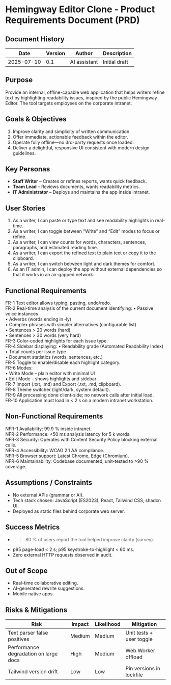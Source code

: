 # Hemingway Editor Clone - Product Requirements Document (PRD)

## Document History
| Date | Version | Author | Description |
|------|---------|--------|-------------|
| 2025-07-10 | 0.1 | AI assistant | Initial draft |

## Purpose
Provide an internal, offline-capable web application that helps writers refine text by highlighting readability issues, inspired by the public Hemingway Editor. The tool targets employees on the corporate intranet.

## Goals & Objectives
1. Improve clarity and simplicity of written communication.
2. Offer immediate, actionable feedback within the editor.
3. Operate fully offline—no 3rd-party requests once loaded.
4. Deliver a delightful, responsive UI consistent with modern design guidelines.

## Key Personas
- **Staff Writer** – Creates or refines reports, wants quick feedback.
- **Team Lead** – Reviews documents, wants readability metrics.
- **IT Administrator** – Deploys and maintains the app inside intranet.

## User Stories
1. As a writer, I can paste or type text and see readability highlights in real-time.
2. As a writer, I can toggle between “Write” and “Edit” modes to focus or refine.
3. As a writer, I can view counts for words, characters, sentences, paragraphs, and estimated reading time.
4. As a writer, I can export the refined text to plain text or copy it to the clipboard.
5. As a writer, I can switch between light and dark themes for comfort.
6. As an IT admin, I can deploy the app without external dependencies so that it works in an air-gapped network.

## Functional Requirements
FR-1 Text editor allows typing, pasting, undo/redo.  
FR-2 Real-time analysis of the current document identifying:
  • Passive voice instances  
  • Adverbs (words ending in ‑ly)  
  • Complex phrases with simpler alternatives (configurable list)  
  • Sentences > 20 words (hard)  
  • Sentences > 30 words (very hard)  
FR-3 Color-coded highlights for each issue type.  
FR-4 Sidebar displaying:
  • Readability grade (Automated Readability Index)  
  • Total counts per issue type  
  • Document statistics (words, sentences, etc.)  
FR-5 Toggle to enable/disable each highlight category.  
FR-6 Modes:  
  • Write Mode – plain editor with minimal UI  
  • Edit Mode – shows highlights and sidebar  
FR-7 Import (.txt, .md) and Export (.txt, .md, clipboard).  
FR-8 Theme switcher (light/dark, system default).  
FR-9 All processing done client-side; no network calls after initial load.  
FR-10 Application must load in < 2 s on a modern intranet workstation.

## Non-Functional Requirements
NFR-1 Availability: 99.9 % inside intranet.  
NFR-2 Performance: <50 ms analysis latency for 5 k words.  
NFR-3 Security: Operates with Content Security Policy blocking external calls.  
NFR-4 Accessibility: WCAG 2.1 AA compliance.  
NFR-5 Browser support: Latest Chrome, Edge (Chromium).  
NFR-6 Maintainability: Codebase documented, unit-tested to >90 % coverage.

## Assumptions / Constraints
- No external APIs (grammar or AI).  
- Tech stack chosen: JavaScript (ES2023), React, Tailwind CSS, shadcn UI.  
- Deployed as static files behind corporate web server.

## Success Metrics
- >80 % of users report the tool helped improve clarity (survey).  
- p95 page-load < 2 s; p95 keystroke-to-highlight < 60 ms.  
- Zero external HTTP requests observed in audit.

## Out of Scope
- Real-time collaborative editing.  
- AI-generated rewrite suggestions.  
- Mobile native apps.

## Risks & Mitigations
| Risk | Impact | Likelihood | Mitigation |
|------|--------|------------|------------|
| Text parser false positives | Medium | Medium | Unit tests + user toggle |
| Performance degradation on large docs | High | Medium | Web Worker offload |
| Tailwind version drift | Low | Low | Pin versions in lockfile | 